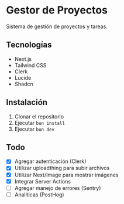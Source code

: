 # Gestor de Proyectos

Sistema de gestión de proyectos y tareas.

## Tecnologías

- Next.js
- Tailwind CSS
- Clerk
- Lucide
- Shadcn

## Instalación

1. Clonar el repositorio
2. Ejecutar `bun install`
3. Ejecutar `bun dev`

## Todo

- [x] Agregar autenticación (Clerk)
- [x] Utilizar uploadthing para subir archivos
- [x] Utilizar Next/Image para mostrar imágenes
- [x] Integrar Server Actions
- [ ] Agregar manejo de errores (Sentry)
- [ ] Analiticas (PostHog)
